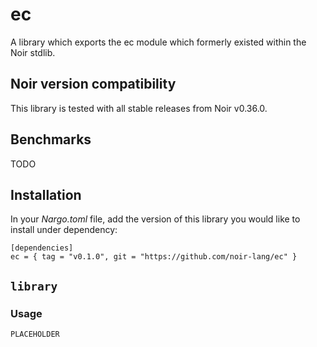 # ec

A library which exports the ec module which formerly existed within the Noir stdlib.

## Noir version compatibility

This library is tested with all stable releases from Noir v0.36.0.

## Benchmarks

TODO

## Installation

In your _Nargo.toml_ file, add the version of this library you would like to install under dependency:

```
[dependencies]
ec = { tag = "v0.1.0", git = "https://github.com/noir-lang/ec" }
```

## `library`

### Usage

`PLACEHOLDER`
